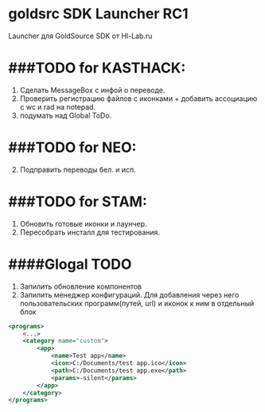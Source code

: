  
goldsrc SDK Launcher RC1
====================

Launcher для GoldSource SDK от Hl-Lab.ru


###TODO for KASTHACK:
====================
 
1. Сделать MessageBox с инфой о переводе.
2. Проверить регистрацию файлов с иконками + добавить ассоциацию с wc и rad на notepad.
3. подумать над Global ToDo.
 
###TODO for NEO:
==================== 
2. Подправить переводы бел. и исп.

###TODO for STAM:
====================
1. Обновить готовые иконки и лаунчер.
2. Пересобрать инсталл для тестирования. 

####Glogal TODO
====================

1. Запилить обновление компонентов
2. Запилить менеджер конфигураций. Для добавления через него пользовательских программ(путей, url) и иконок к ним в отдельный блок

```xml
<programs>
	<...>
	<category name="custom">
		<app>
			<name>Test app</name>
			<icon>C:/Documents/test app.ico</icon>
			<path>C:/Documents/test app.exe</path>
			<params>-silent</params>
		</app>
	</category>
</programs>	
```
